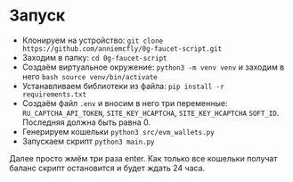 # Запуск

 - Клонируем на устройство: `git clone https://github.com/anniemcfly/0g-faucet-script.git`
 - Заходим в папку: `cd 0g-faucet-script`
 - Создаём виртуальное окружение: `python3 -m venv venv` и заходим в него `bash source venv/bin/activate`
 - Устанавливаем библиотеки из файла: `pip install -r requirements.txt`
 - Создаём файл `.env` и вносим в него три переменные: `RU_CAPTCHA_API_TOKEN`, `SITE_KEY_HCAPTCHA`, `SITE_KEY_HCAPTCHA` `SOFT_ID`. Последняя должна быть равна 0.
 - Генерируем кошельки `python3 src/evm_wallets.py`
 - Запускаем скрипт `python3 main.py`

Далее просто жмём три раза enter. Как только все кошельки получат баланс скрипт остановится и будет ждать 24 часа.
